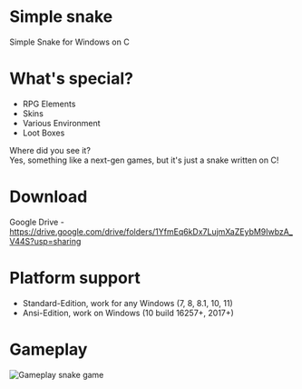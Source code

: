 # Simple snake
Simple Snake for Windows on C

# What's special?
- RPG Elements
- Skins
- Various Environment 
- Loot Boxes

Where did you see it?<br>
Yes, something like a next-gen games, but it's just a snake written on C!

# Download 
Google Drive - https://drive.google.com/drive/folders/1YfmEq6kDx7LujmXaZEybM9IwbzA_V44S?usp=sharing

# Platform support
- Standard-Edition, work for any Windows (7, 8, 8.1, 10, 11)
- Ansi-Edition, work on Windows (10 build 16257+, 2017+)

# Gameplay
![Gameplay snake game](https://user-images.githubusercontent.com/98162342/150653897-39734138-8cbe-4311-bc99-d9094d2ab93a.gif)
